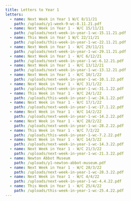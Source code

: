 ```yaml
---
title: Letters to Year 1
letters:
  - name: Next Week in Year 1 W/C 8/11/21
    path: /uploads/y1-week-9-wc-8.11.21.pdf
  - name: Next Week in Year 1 - W/C 15/11/21
    path: /uploads/next-week-in-year-1-wc-15.11.21.pdf
  - name: This Week in Year 1 W/C 22/11/21
    path: /uploads/this-week-in-year-1-wc-22.11.21.pdf
  - name: Next Week in Year 1 - W/C 29/11/21
    path: /uploads/next-week-in-year-1-wc-29.11.21.pdf
  - name: Next Week in Year 1 - W/C 6/12/21
    path: /uploads/next-week-in-year-1-wc-6.12.21.pdf
  - name: Next Week in Year 1 - W/C 13/12/21
    path: /uploads/next-week-in-year-1-wc-13.12.21.pdf
  - name: Next Week in Year 1 - W/C 10/1/22
    path: /uploads/next-week-in-year-1-wc-10.1.22.pdf
  - name: Next Week in Year 1 - W/C 31/1/22
    path: /uploads/next-week-in-year-1-wc-31.1.22.pdf
  - name: This Week in Year 1 - W/C 24/1/22
    path: /uploads/this-week-in-year-1-wc-24.1.22.pdf
  - name: Next Week in Year 1 - W/C 17/1/22
    path: /uploads/next-week-in-year-1-wc-17.1.22.pdf
  - name: Next Week in Year 1 - W/C 14/2/22
    path: /uploads/next-week-in-year-1-wc-14.2.22.pdf
  - name: Next Week in Year 1 - W/C 28/2/22
    path: /uploads/next-week-in-year-1-wc-28.2.22.pdf
  - name: This Week in Year 1 - W/C 7/2/22
    path: /uploads/this-week-in-year-1-wc-7.2.22.pdf
  - name: Next Week in Year 1 - W/C 14/3/22
    path: /uploads/next-week-in-year-1-wc-14.3.22.pdf
  - name: Next Week in Year 1 - W/C 21/3/22
    path: /uploads/next-week-in-year-1-wc-21.3.22.pdf
  - name: Newton Abbot Museum
    path: /uploads/y1-newton-abbot-museum.pdf
  - name: Next Week in Year 1 - W/C 28/3/22
    path: /uploads/next-week-in-year-1-wc-28.3.22.pdf
  - name: Next Week in Year 1 - W/C 4/4/22
    path: /uploads/next-week-in-year-1-wc-4.4.22.pdf
  - name: This Week in Year 1 - W/C 25/4/22
    path: /uploads/this-week-in-year-1-wc-25.4.22.pdf
---
```

